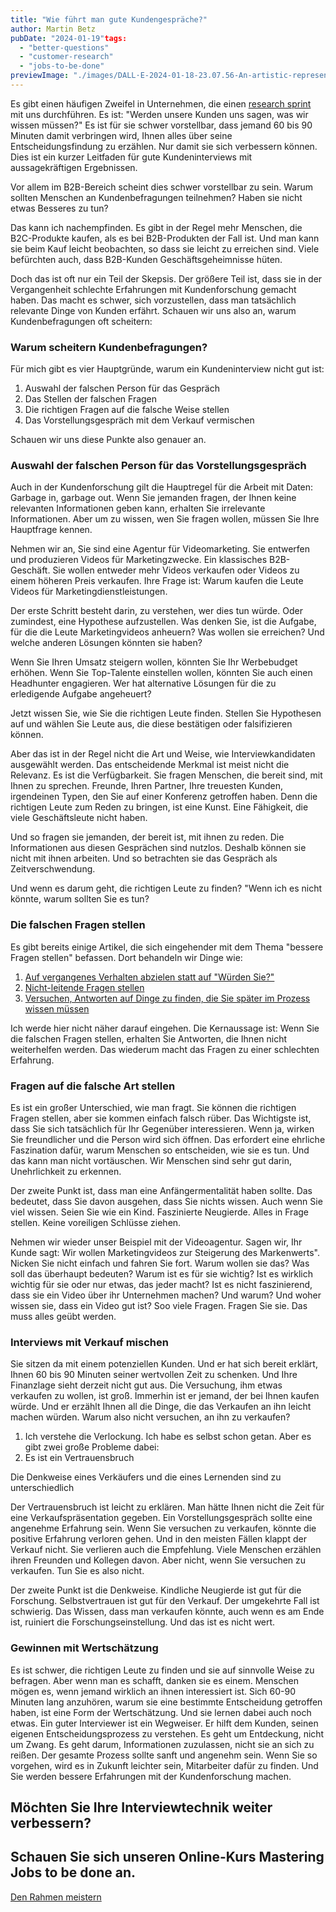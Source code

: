 ```yaml
---
title: "Wie führt man gute Kundengespräche?"
author: Martin Betz
pubDate: "2024-01-19"tags:
  - "better-questions"
  - "customer-research"
  - "jobs-to-be-done"
previewImage: "./images/DALL·E-2024-01-18-23.07.56-An-artistic-representation-of-a-customer-research-interview-situation-illustrated-in-a-watercolor-style-with-a-slightly-geometric-approach.-The-scene.png"
---
```


Es gibt einen häufigen Zweifel in Unternehmen, die einen [research sprint](/services/jobs-to-be-done-agency/) mit uns durchführen. Es ist: "Werden unsere Kunden uns sagen, was wir wissen müssen?" Es ist für sie schwer vorstellbar, dass jemand 60 bis 90 Minuten damit verbringen wird, Ihnen alles über seine Entscheidungsfindung zu erzählen. Nur damit sie sich verbessern können. Dies ist ein kurzer Leitfaden für gute Kundeninterviews mit aussagekräftigen Ergebnissen.

Vor allem im B2B-Bereich scheint dies schwer vorstellbar zu sein. Warum sollten Menschen an Kundenbefragungen teilnehmen? Haben sie nicht etwas Besseres zu tun?

Das kann ich nachempfinden. Es gibt in der Regel mehr Menschen, die B2C-Produkte kaufen, als es bei B2B-Produkten der Fall ist. Und man kann sie beim Kauf leicht beobachten, so dass sie leicht zu erreichen sind. Viele befürchten auch, dass B2B-Kunden Geschäftsgeheimnisse hüten.

Doch das ist oft nur ein Teil der Skepsis. Der größere Teil ist, dass sie in der Vergangenheit schlechte Erfahrungen mit Kundenforschung gemacht haben. Das macht es schwer, sich vorzustellen, dass man tatsächlich relevante Dinge von Kunden erfährt. Schauen wir uns also an, warum Kundenbefragungen oft scheitern:

### Warum scheitern Kundenbefragungen?

Für mich gibt es vier Hauptgründe, warum ein Kundeninterview nicht gut ist:

1. Auswahl der falschen Person für das Gespräch
2. Das Stellen der falschen Fragen
3. Die richtigen Fragen auf die falsche Weise stellen
4. Das Vorstellungsgespräch mit dem Verkauf vermischen

Schauen wir uns diese Punkte also genauer an.

### Auswahl der falschen Person für das Vorstellungsgespräch

Auch in der Kundenforschung gilt die Hauptregel für die Arbeit mit Daten: Garbage in, garbage out. Wenn Sie jemanden fragen, der Ihnen keine relevanten Informationen geben kann, erhalten Sie irrelevante Informationen. Aber um zu wissen, wen Sie fragen wollen, müssen Sie Ihre Hauptfrage kennen.

Nehmen wir an, Sie sind eine Agentur für Videomarketing. Sie entwerfen und produzieren Videos für Marketingzwecke. Ein klassisches B2B-Geschäft. Sie wollen entweder mehr Videos verkaufen oder Videos zu einem höheren Preis verkaufen. Ihre Frage ist: Warum kaufen die Leute Videos für Marketingdienstleistungen.

Der erste Schritt besteht darin, zu verstehen, wer dies tun würde. Oder zumindest, eine Hypothese aufzustellen. Was denken Sie, ist die Aufgabe, für die die Leute Marketingvideos anheuern? Was wollen sie erreichen? Und welche anderen Lösungen könnten sie haben?

Wenn Sie Ihren Umsatz steigern wollen, könnten Sie Ihr Werbebudget erhöhen. Wenn Sie Top-Talente einstellen wollen, könnten Sie auch einen Headhunter engagieren. Wer hat alternative Lösungen für die zu erledigende Aufgabe angeheuert?

Jetzt wissen Sie, wie Sie die richtigen Leute finden. Stellen Sie Hypothesen auf und wählen Sie Leute aus, die diese bestätigen oder falsifizieren können.

Aber das ist in der Regel nicht die Art und Weise, wie Interviewkandidaten ausgewählt werden. Das entscheidende Merkmal ist meist nicht die Relevanz. Es ist die Verfügbarkeit. Sie fragen Menschen, die bereit sind, mit Ihnen zu sprechen. Freunde, Ihren Partner, Ihre treuesten Kunden, irgendeinen Typen, den Sie auf einer Konferenz getroffen haben. Denn die richtigen Leute zum Reden zu bringen, ist eine Kunst. Eine Fähigkeit, die viele Geschäftsleute nicht haben.

Und so fragen sie jemanden, der bereit ist, mit ihnen zu reden. Die Informationen aus diesen Gesprächen sind nutzlos. Deshalb können sie nicht mit ihnen arbeiten. Und so betrachten sie das Gespräch als Zeitverschwendung.

Und wenn es darum geht, die richtigen Leute zu finden? "Wenn ich es nicht könnte, warum sollten Sie es tun?

### Die falschen Fragen stellen

Es gibt bereits einige Artikel, die sich eingehender mit dem Thema "bessere Fragen stellen" befassen. Dort behandeln wir Dinge wie:

1. [Auf vergangenes Verhalten abzielen statt auf "Würden Sie?"](/blog/fuenf-schritte-zum-besseren-fragen-stellen/)
2. [Nicht-leitende Fragen stellen](/blog/would-you-rather-eat-a-dolphin-or-buy-our-product/)
3. [Versuchen, Antworten auf Dinge zu finden, die Sie später im Prozess wissen müssen](/blog/structuring-unlearned-information/)

Ich werde hier nicht näher darauf eingehen. Die Kernaussage ist: Wenn Sie die falschen Fragen stellen, erhalten Sie Antworten, die Ihnen nicht weiterhelfen werden. Das wiederum macht das Fragen zu einer schlechten Erfahrung.

### Fragen auf die falsche Art stellen

Es ist ein großer Unterschied, wie man fragt. Sie können die richtigen Fragen stellen, aber sie kommen einfach falsch rüber. Das Wichtigste ist, dass Sie sich tatsächlich für Ihr Gegenüber interessieren. Wenn ja, wirken Sie freundlicher und die Person wird sich öffnen. Das erfordert eine ehrliche Faszination dafür, warum Menschen so entscheiden, wie sie es tun. Und das kann man nicht vortäuschen. Wir Menschen sind sehr gut darin, Unehrlichkeit zu erkennen.

Der zweite Punkt ist, dass man eine Anfängermentalität haben sollte. Das bedeutet, dass Sie davon ausgehen, dass Sie nichts wissen. Auch wenn Sie viel wissen. Seien Sie wie ein Kind. Faszinierte Neugierde. Alles in Frage stellen. Keine voreiligen Schlüsse ziehen.

Nehmen wir wieder unser Beispiel mit der Videoagentur. Sagen wir, Ihr Kunde sagt: Wir wollen Marketingvideos zur Steigerung des Markenwerts". Nicken Sie nicht einfach und fahren Sie fort. Warum wollen sie das? Was soll das überhaupt bedeuten? Warum ist es für sie wichtig? Ist es wirklich wichtig für sie oder nur etwas, das jeder macht? Ist es nicht faszinierend, dass sie ein Video über ihr Unternehmen machen? Und warum? Und woher wissen sie, dass ein Video gut ist? Soo viele Fragen. Fragen Sie sie. Das muss alles geübt werden.

### Interviews mit Verkauf mischen

Sie sitzen da mit einem potenziellen Kunden. Und er hat sich bereit erklärt, Ihnen 60 bis 90 Minuten seiner wertvollen Zeit zu schenken. Und Ihre Finanzlage sieht derzeit nicht gut aus. Die Versuchung, ihm etwas verkaufen zu wollen, ist groß. Immerhin ist er jemand, der bei Ihnen kaufen würde. Und er erzählt Ihnen all die Dinge, die das Verkaufen an ihn leicht machen würden. Warum also nicht versuchen, an ihn zu verkaufen?

1. Ich verstehe die Verlockung. Ich habe es selbst schon getan. Aber es gibt zwei große Probleme dabei:
2. Es ist ein Vertrauensbruch

Die Denkweise eines Verkäufers und die eines Lernenden sind zu unterschiedlich

Der Vertrauensbruch ist leicht zu erklären. Man hätte Ihnen nicht die Zeit für eine Verkaufspräsentation gegeben. Ein Vorstellungsgespräch sollte eine angenehme Erfahrung sein. Wenn Sie versuchen zu verkaufen, könnte die positive Erfahrung verloren gehen. Und in den meisten Fällen klappt der Verkauf nicht. Sie verlieren auch die Empfehlung. Viele Menschen erzählen ihren Freunden und Kollegen davon. Aber nicht, wenn Sie versuchen zu verkaufen. Tun Sie es also nicht.

Der zweite Punkt ist die Denkweise. Kindliche Neugierde ist gut für die Forschung. Selbstvertrauen ist gut für den Verkauf. Der umgekehrte Fall ist schwierig. Das Wissen, dass man verkaufen könnte, auch wenn es am Ende ist, ruiniert die Forschungseinstellung. Und das ist es nicht wert.

### Gewinnen mit Wertschätzung

Es ist schwer, die richtigen Leute zu finden und sie auf sinnvolle Weise zu befragen. Aber wenn man es schafft, danken sie es einem. Menschen mögen es, wenn jemand wirklich an ihnen interessiert ist. Sich 60-90 Minuten lang anzuhören, warum sie eine bestimmte Entscheidung getroffen haben, ist eine Form der Wertschätzung. Und sie lernen dabei auch noch etwas. Ein guter Interviewer ist ein Wegweiser. Er hilft dem Kunden, seinen eigenen Entscheidungsprozess zu verstehen. Es geht um Entdeckung, nicht um Zwang. Es geht darum, Informationen zuzulassen, nicht sie an sich zu reißen. Der gesamte Prozess sollte sanft und angenehm sein. Wenn Sie so vorgehen, wird es in Zukunft leichter sein, Mitarbeiter dafür zu finden. Und Sie werden bessere Erfahrungen mit der Kundenforschung machen.

## Möchten Sie Ihre Interviewtechnik weiter verbessern?

## Schauen Sie sich unseren Online-Kurs Mastering Jobs to be done an.

[Den Rahmen meistern](/services/mastering-jobs-to-be-done-online-workshop/)
